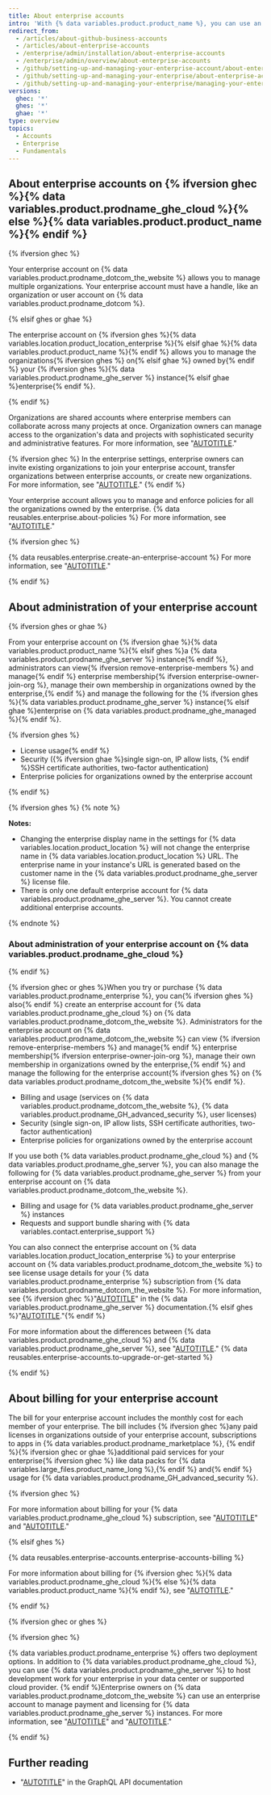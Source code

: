 ```yaml
---
title: About enterprise accounts
intro: 'With {% data variables.product.product_name %}, you can use an enterprise account to {% ifversion ghec %}enable collaboration between your organizations, while giving{% elsif ghes or ghae %}give{% endif %} administrators a single point of visibility and management.'
redirect_from:
  - /articles/about-github-business-accounts
  - /articles/about-enterprise-accounts
  - /enterprise/admin/installation/about-enterprise-accounts
  - /enterprise/admin/overview/about-enterprise-accounts
  - /github/setting-up-and-managing-your-enterprise-account/about-enterprise-accounts
  - /github/setting-up-and-managing-your-enterprise/about-enterprise-accounts
  - /github/setting-up-and-managing-your-enterprise/managing-your-enterprise-account/about-enterprise-accounts
versions:
  ghec: '*'
  ghes: '*'
  ghae: '*'
type: overview
topics:
  - Accounts
  - Enterprise
  - Fundamentals
---
```


## About enterprise accounts on {% ifversion ghec %}{% data variables.product.prodname_ghe_cloud %}{% else %}{% data variables.product.product_name %}{% endif %}

{% ifversion ghec %}

Your enterprise account on {% data variables.product.prodname_dotcom_the_website %} allows you to manage multiple organizations. Your enterprise account must have a handle, like an organization or user account on {% data variables.product.prodname_dotcom %}.

{% elsif ghes or ghae %}

The enterprise account on {% ifversion ghes %}{% data variables.location.product_location_enterprise %}{% elsif ghae %}{% data variables.product.product_name %}{% endif %} allows you to manage the organizations{% ifversion ghes %} on{% elsif ghae %} owned by{% endif %} your {% ifversion ghes %}{% data variables.product.prodname_ghe_server %} instance{% elsif ghae %}enterprise{% endif %}.

{% endif %}

Organizations are shared accounts where enterprise members can collaborate across many projects at once. Organization owners can manage access to the organization's data and projects with sophisticated security and administrative features. For more information, see "[AUTOTITLE](/organizations/collaborating-with-groups-in-organizations/about-organizations)."

{% ifversion ghec %}
In the enterprise settings, enterprise owners can invite existing organizations to join your enterprise account, transfer organizations between enterprise accounts, or create new organizations. For more information, see "[AUTOTITLE](/admin/user-management/managing-organizations-in-your-enterprise/adding-organizations-to-your-enterprise)."
{% endif %}

Your enterprise account allows you to manage and enforce policies for all the organizations owned by the enterprise. {% data reusables.enterprise.about-policies %} For more information, see "[AUTOTITLE](/admin/policies/enforcing-policies-for-your-enterprise/about-enterprise-policies)."

{% ifversion ghec %}

{% data reusables.enterprise.create-an-enterprise-account %} For more information, see "[AUTOTITLE](/admin/managing-your-enterprise-account/creating-an-enterprise-account)."

{% endif %}

## About administration of your enterprise account

{% ifversion ghes or ghae %}

From your enterprise account on {% ifversion ghae %}{% data variables.product.product_name %}{% elsif ghes %}a {% data variables.product.prodname_ghe_server %} instance{% endif %}, administrators can view{% ifversion remove-enterprise-members %} and manage{% endif %} enterprise membership{% ifversion enterprise-owner-join-org %}, manage their own membership in organizations owned by the enterprise,{% endif %} and manage the following for the {% ifversion ghes %}{% data variables.product.prodname_ghe_server %} instance{% elsif ghae %}enterprise on {% data variables.product.prodname_ghe_managed %}{% endif %}.

{% ifversion ghes %}
- License usage{% endif %}
- Security ({% ifversion ghae %}single sign-on, IP allow lists, {% endif %}SSH certificate authorities, two-factor authentication)
- Enterprise policies for organizations owned by the enterprise account

{% endif %}

{% ifversion ghes %}
{% note %}

**Notes:**

- Changing the enterprise display name in the settings for {% data variables.location.product_location %} will not change the enterprise name in {% data variables.location.product_location %} URL. The enterprise name in your instance's URL is generated based on the customer name in the {% data variables.product.prodname_ghe_server %} license file.
- There is only one default enterprise account for {% data variables.product.prodname_ghe_server %}. You cannot create additional enterprise accounts.

{% endnote %}

### About administration of your enterprise account on {% data variables.product.prodname_ghe_cloud %}

{% endif %}

{% ifversion ghec or ghes %}When you try or purchase {% data variables.product.prodname_enterprise %}, you can{% ifversion ghes %} also{% endif %} create an enterprise account for {% data variables.product.prodname_ghe_cloud %} on {% data variables.product.prodname_dotcom_the_website %}. Administrators for the enterprise account on {% data variables.product.prodname_dotcom_the_website %} can view {% ifversion remove-enterprise-members %} and manage{% endif %} enterprise membership{% ifversion enterprise-owner-join-org %}, manage their own membership in organizations owned by the enterprise,{% endif %} and manage the following for the enterprise account{% ifversion ghes %} on {% data variables.product.prodname_dotcom_the_website %}{% endif %}.

- Billing and usage (services on {% data variables.product.prodname_dotcom_the_website %}, {% data variables.product.prodname_GH_advanced_security %}, user licenses)
- Security (single sign-on, IP allow lists, SSH certificate authorities, two-factor authentication)
- Enterprise policies for organizations owned by the enterprise account

If you use both {% data variables.product.prodname_ghe_cloud %} and {% data variables.product.prodname_ghe_server %}, you can also manage the following for {% data variables.product.prodname_ghe_server %} from your enterprise account on {% data variables.product.prodname_dotcom_the_website %}.

- Billing and usage for {% data variables.product.prodname_ghe_server %} instances
- Requests and support bundle sharing with {% data variables.contact.enterprise_support %}

You can also connect the enterprise account on {% data variables.location.product_location_enterprise %} to your enterprise account on {% data variables.product.prodname_dotcom_the_website %} to see license usage details for your {% data variables.product.prodname_enterprise %} subscription from {% data variables.product.prodname_dotcom_the_website %}. For more information, see {% ifversion ghec %}"[AUTOTITLE](/enterprise-server@latest/billing/managing-your-license-for-github-enterprise/syncing-license-usage-between-github-enterprise-server-and-github-enterprise-cloud)" in the {% data variables.product.prodname_ghe_server %} documentation.{% elsif ghes %}"[AUTOTITLE](/billing/managing-your-license-for-github-enterprise/syncing-license-usage-between-github-enterprise-server-and-github-enterprise-cloud)."{% endif %}

For more information about the differences between {% data variables.product.prodname_ghe_cloud %} and {% data variables.product.prodname_ghe_server %}, see "[AUTOTITLE](/get-started/learning-about-github/githubs-plans)." {% data reusables.enterprise-accounts.to-upgrade-or-get-started %}

{% endif %}

## About billing for your enterprise account

The bill for your enterprise account includes the monthly cost for each member of your enterprise. The bill includes {% ifversion ghec %}any paid licenses in organizations outside of your enterprise account, subscriptions to apps in {% data variables.product.prodname_marketplace %}, {% endif %}{% ifversion ghec or ghae %}additional paid services for your enterprise{% ifversion ghec %} like data packs for {% data variables.large_files.product_name_long %},{% endif %} and{% endif %} usage for {% data variables.product.prodname_GH_advanced_security %}.

{% ifversion ghec %}

For more information about billing for your {% data variables.product.prodname_ghe_cloud %} subscription, see "[AUTOTITLE](/billing/managing-the-plan-for-your-github-account/viewing-the-subscription-and-usage-for-your-enterprise-account)" and "[AUTOTITLE](/billing/managing-your-github-billing-settings/about-billing-for-your-enterprise)."

{% elsif ghes %}

{% data reusables.enterprise-accounts.enterprise-accounts-billing %}

For more information about billing for {% ifversion ghec %}{% data variables.product.prodname_ghe_cloud %}{% else %}{% data variables.product.product_name %}{% endif %}, see "[AUTOTITLE](/billing/managing-your-github-billing-settings/about-billing-for-your-enterprise)."

{% endif %}

{% ifversion ghec or ghes %}

{% ifversion ghec %}

{% data variables.product.prodname_enterprise %} offers two deployment options. In addition to {% data variables.product.prodname_ghe_cloud %}, you can use {% data variables.product.prodname_ghe_server %} to host development work for your enterprise in your data center or supported cloud provider. {% endif %}Enterprise owners on {% data variables.product.prodname_dotcom_the_website %} can use an enterprise account to manage payment and licensing for {% data variables.product.prodname_ghe_server %} instances. For more information, see "[AUTOTITLE](/get-started/learning-about-github/githubs-plans#github-enterprise)" and "[AUTOTITLE](/billing/managing-your-license-for-github-enterprise)."

{% endif %}

## Further reading

- "[AUTOTITLE](/graphql/guides/managing-enterprise-accounts)" in the GraphQL API documentation
